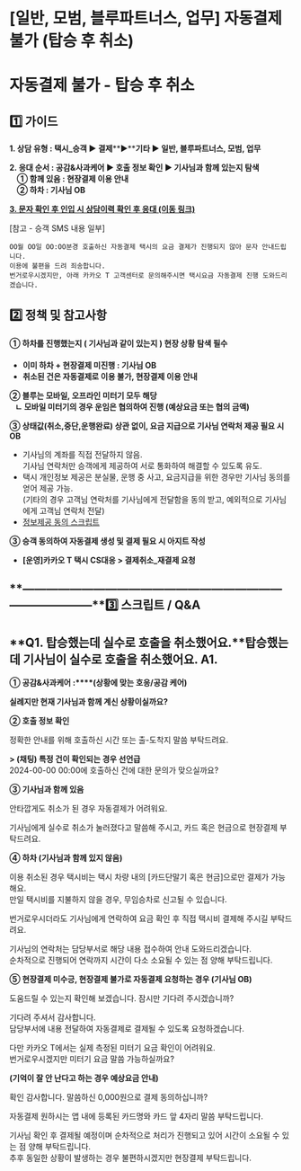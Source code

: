 # [일반, 모범, 블루파트너스, 업무] 자동결제 불가 (탑승 후 취소)

**자동결제 불가 - 탑승 후 취소**
=====================

**1️⃣ 가이드**
-----------

**1. 상담 유형 : 택시\_승객 ▶ 결제****▶****기타 ▶ 일반, 블루파트너스, 모범, 업무**

**2. 응대 순서 : 공감&사과케어 ▶ 호출 정보 확인 ▶ 기사님과 함께 있는지 탐색  
    ① 함께 있음 : 현장결제 이용 안내  
    ② 하차 : 기사님 OB**

**[3. 문자 확인 후 인입 시 상담이력 확인 후 응대 (이동 링크)](https://kakaomobilitysupport.zendesk.com/hc/ko/articles/29781683190681--%EC%9D%BC%EB%B0%98-%EB%B8%94%EB%A3%A8-%EB%AA%A8%EB%B2%94-%EC%97%85%EB%AC%B4-%EC%9E%90%EB%8F%99%EA%B2%B0%EC%A0%9C-%EB%B3%B5%EA%B5%AC-%EA%B4%80%EB%A0%A8-%EB%AC%B8%EC%9E%90-%EC%88%98%EC%8B%A0-%ED%83%91%EC%8A%B9-%ED%9B%84-%EC%B7%A8%EC%86%8C)**

[참고 - 승객 SMS 내용 일부]

```
OO월 OO일 OO:OO분경 호출하신 자동결제 택시의 요금 결제가 진행되지 않아 문자 안내드립니다.  
이용에 불편을 드려 죄송합니다.  
번거로우시겠지만, 아래 카카오 T 고객센터로 문의해주시면 택시요금 자동결제 진행 도와드리겠습니다.
```

**2️⃣ 정책 및 참고사항**
-----------------

#### **①** **하차를 진행했는지 ( 기사님과 같이 있는지 ) 현장 상황 탐색 필수**

* **이미 하차 + 현장결제 미진행 : 기사님 OB**
* **취소된 건은 자동결제로 이용 불가, 현장결제 이용 안내**

**② 블루는 모바일, 오프라인 미터기 모두 해당  
   ㄴ 모바일 미터기의 경우 운임은 협의하여 진행 (예상요금 또는 협의 금액)**

**③ 상태값(취소,중단,운행완료) 상관 없이, 요금 지급으로 기사님 연락처 제공 필요 시 OB**

* 기사님의 계좌를 직접 전달하지 않음.   
  기사님 연락처만 승객에게 제공하여 서로 통화하여 해결할 수 있도록 유도.
* 택시 개인정보 제공은 분실물, 운행 중 사고, 요금지급을 위한 경우만 기사님 동의를 얻어 제공 가능.  
  (기타의 경우 고객님 연락처를 기사님에게 전달함을 동의 받고, 예외적으로 기사님에게 고객님 연락처 전달)
* [정보제공 동의 스크립트](https://kakaomobilitysupport.zendesk.com/hc/ko/articles/39164125468825--%EC%B1%84%ED%8C%85-%EC%A0%84%ED%99%94-%EA%B0%9C%EC%9D%B8%EC%A0%95%EB%B3%B4-%EC%A0%9C3%EC%9E%90-%EC%A0%9C%EA%B3%B5%EB%8F%99%EC%9D%98)

**③ 승객 동의하여 자동결제 생성 및 결제 필요 시 아지트 작성**

* **[운영]카카오 T 택시 CS대응 > 결제취소\_재결제 요청**

**―****―****―****―****―****―****―****―****―****―****―****―****―****―****―****―****―****―****―****―****―****―****―****―****―****―****―****―****―****3️⃣ 스크립트 / Q&A**
-------------------------------------------------------------------------------------------------------------------------------------------------------------------

**Q1. 탑승했는데 실수로 호출을 취소했어요.****탑승했는데** **기사님이 실수로 호출을 취소했어요.** **A1.**
---------------------------------------------------------------------

**① 공감&사과케어 :****(상황에 맞는 호응/공감 케어)**

**실례지만 현재 기사님과 함께 계신 상황이실까요?**

**② 호출 정보 확인**

정확한 안내를 위해 호출하신 시간 또는 출-도착지 말씀 부탁드려요.

**> (채팅) 특정 건이 확인되는 경우 선언급**  
2024-00-00 00:00에 호출하신 건에 대한 문의가 맞으실까요?

**③ 기사님과 함께 있음**

안타깝게도 취소가 된 경우 자동결제가 어려워요.

기사님에게 실수로 취소가 눌러졌다고 말씀해 주시고, 카드 혹은 현금으로 현장결제 부탁드려요.

**④ 하차 (**기사님과 함께 있지 않음**)**

이용 취소된 경우 택시비는 택시 차량 내의 [카드단말기 혹은 현금]으로만 결제가 가능해요.   
만일 택시비를 지불하지 않을 경우, 무임승차로 신고될 수 있습니다.

번거로우시더라도 기사님에게 연락하여 요금 확인 후 직접 택시비 결제해 주시길 부탁드려요.

기사님의 연락처는 담당부서로 해당 내용 접수하여 안내 도와드리겠습니다.   
순차적으로 진행되어 연락까지 시간이 다소 소요될 수 있는 점 양해 부탁드립니다.

**⑤ 현장결제 미수긍, 현장결제 불가로 자동결제 요청하는 경우 (기사님 OB)**

도움드릴 수 있는지 확인해 보겠습니다. 잠시만 기다려 주시겠습니까?

기다려 주셔서 감사합니다.   
담당부서에 내용 전달하여 자동결제로 결제될 수 있도록 요청하겠습니다.

다만 카카오 T에서는 실제 측정된 미터기 요금 확인이 어려워요.   
번거로우시겠지만 미터기 요금 말씀 가능하실까요?

**(기억이 잘 안 난다고 하는 경우 예상요금 안내)**

확인 감사합니다. 말씀하신 0,000원으로 결제 동의하십니까?

자동결제 원하시는 앱 내에 등록된 카드명와 카드 앞 4자리 말씀 부탁드립니다.

기사님 확인 후 결제될 예정이며 순차적으로 처리가 진행되고 있어 시간이 소요될 수 있는 점 양해 부탁드립니다.   
추후 동일한 상황이 발생하는 경우 불편하시겠지만 현장결제 부탁드립니다.